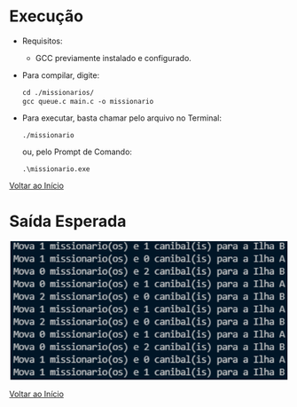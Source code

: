 
# Execução
  - Requisitos:
    - GCC previamente instalado e configurado.
  - Para compilar, digite:
  
        cd ./missionarios/
        gcc queue.c main.c -o missionario
  - Para executar, basta chamar pelo arquivo no Terminal:
  
        ./missionario
    ou, pelo Prompt de Comando:

        .\missionario.exe

[Voltar ao Início](https://github.com/paodealho404/ai/)

# Saída Esperada
<p align="center">
    <img width="500" height="250" src="https://github.com/paodealho404/ai/blob/main/missionarios/saida.png">
  </p>

[Voltar ao Início](https://github.com/paodealho404/ai/)
